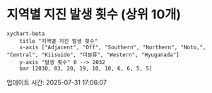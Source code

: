 # 지역별 지진 발생 횟수 (상위 10개)

```mermaid
xychart-beta
    title "지역별 지진 발생 횟수"
    x-axis ["Adjacent", "Off", "Southern", "Northern", "Noto,", "Central", "Kiisuido", "미분류", "Western", "Hyuganada"]
    y-axis "발생 횟수" 0 --> 2032
    bar [2030, 83, 20, 19, 10, 10, 6, 6, 5, 5]
```

업데이트 시간: 2025-07-31 17:06:07
